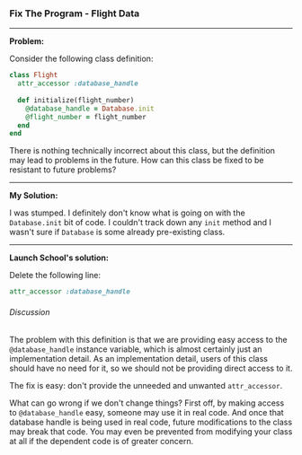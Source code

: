 ### Fix The Program - Flight Data

---

**Problem:**  

Consider the following class definition:

```ruby
class Flight
  attr_accessor :database_handle
  
  def initialize(flight_number)
    @database_handle = Database.init
    @flight_number = flight_number
  end
end
```

There is nothing technically incorrect about this class, but the definition may lead to problems in the future. How can this class be fixed to be resistant to future problems?

---

**My Solution:**  

I was stumped. I definitely don't know what is going on with the `Database.init` bit of code. I couldn't track down any `init` method and I wasn't sure if `Database` is some already pre-existing class.

---

**Launch School's solution:**  

Delete the following line:

```ruby
attr_accessor :database_handle
```

###### Discussion  

The problem with this definition is that we are providing easy access to the `@database_handle` instance variable, which is almost certainly just an implementation detail. As an implementation detail, users of this class should have no need for it, so we should not be providing direct access to it.



The fix is easy: don't provide the unneeded and unwanted `attr_accessor`.



What can go wrong if we don't change things? First off, by making access to `@database_handle` easy, someone may use it in real code. And once that database handle is being used in real code, future modifications to the class may break that code. You may even be prevented from modifying your class at all if the dependent code is of greater concern.



